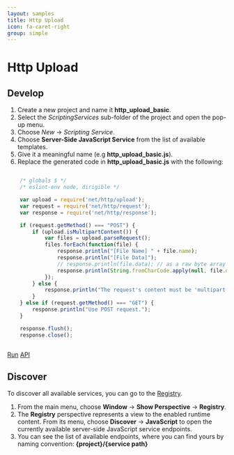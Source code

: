 ```yaml
---
layout: samples
title: Http Upload
icon: fa-caret-right
group: simple
---
```


Http Upload
===

Develop
--

1. Create a new project and name it **http_upload_basic**.
2. Select the *ScriptingServices* sub-folder of the project and open the pop-up menu.
3. Choose *New* -> *Scripting Service*.
4. Choose **Server-Side JavaScript Service** from the list of available templates.
5. Give it a meaningful name (e.g **http_upload_basic.js**).
6. Replace the generated code in **http_upload_basic.js** with the following:

```javascript

	/* globals $ */
	/* eslint-env node, dirigible */

	var upload = require('net/http/upload');
	var request = require('net/http/request');
	var response = require('net/http/response');

	if (request.getMethod() === "POST") {
		if (upload.isMultipartContent()) {
			var files = upload.parseRequest();
			files.forEach(function(file) {
				response.println("[File Name] " + file.name);
				response.println("[File Data]");
				// response.println(file.data); // as a raw byte array or as a string below
				response.println(String.fromCharCode.apply(null, file.data));
			});
		} else {
			response.println("The request's content must be 'multipart'");
		}
	} else if (request.getMethod() === "GET") {
		response.println("Use POST request.");
	}

	response.flush();
	response.close();
	
```

<div class="btn-toolbar pull-right">
	<a class="btn btn-warning" href="http://dirigible.eclipse.org/services/web/registry/anonymous.html?git=https://github.com/dirigiblelabs/sample_net_http_http_upload_basic.git">Run</a>
	<a class="btn btn-info" href="http://www.dirigible.io/api/http_upload.html">API</a>
</div>

Discover
--
To discover all available services, you can go to the [Registry](../help/registry.html).

1. From the main menu, choose **Window** -> **Show Perspective** -> **Registry**.
2. The **Registry** perspective represents a view to the enabled runtime content. From its menu, choose **Discover** -> **JavaScript** to open the currently available server-side JavaScript service endpoints.
3. You can see the list of available endpoints, where you can find yours by naming convention: **{project}/{service path}**
